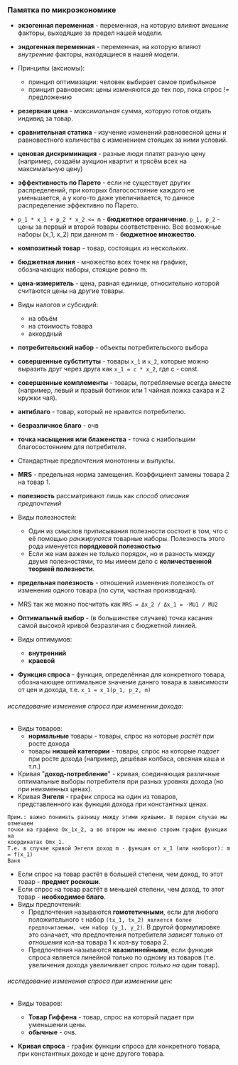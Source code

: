 ### Памятка по микроэкономике
- **экзогенная переменная** - переменная, на которую влияют _внешние_ факторы, выходящие за предел нашей модели.
- **эндогенная переменная** - переменная, на которую влияют _внутренние_ факторы, находящиеся в нашей модели.
- Принципы (аксиомы):
	- принцип оптимизации: человек выбирает самое прибыльное
	- принцип равновесия: цены изменяются до тех пор, пока спрос != предложению
- **резервная цена** - _максимальная_ сумма, которую готов отдать индивид за товар.
- **сравнительная статика** - изучение изменений равновесной цены и равновестного количества с изменением стоящих за ними условий.
- **ценовая дискриминация** - разные люди платят разную цену (например, создаём аукцион квартит и трясём всех на максимальную цену)
- **эффективность по Парето** - если не существует других распределений, при которых благосостояние каждого не уменьшается, а у кого-то даже увеличивается, то данное распределение эффективно по Парето.

- `p_1 * x_1 + p_2 * x_2 <= m` - **бюджетное ограничение**. `p_1, p_2` - цены за первый и второй товары соответственно. Все возможные наборы (x_1, x_2) при данном m - **бюджетное множество**.
- **композитный товар** - товар, состоящих из нескольких.
- **бюджетная линия** - множество всех точек на графике, обозначающих наборы, стоящие ровно m.
- **цена-измеритель** - цена, равная единице, относительно которой считаются цены на другие товары.
- Виды налогов и субсидий:
    - на объём
    - на стоимость товара
    - аккордный
- **потребительский набор** - объекты потребительского выбора
- **совершенные субституты** - товары `x_1` и `x_2`, которые можно выразить друг через друга как `x_1 = c * x_2`, где c - const.
- **совершенные комплементы** - товары, потребляемые всегда вместе (например, левый и правый ботинок или 1 чайная ложка сахара и 2 кружки чая).
- **антиблаго** - товар, который не нравится потребителю.
- **безразличное благо** - очв
- **точка насыщения или блаженства** - точка с наибольшим благосостоянием для потребителя.
- Стандартные предпочтения монотонны и выпуклы.
- **MRS** - предельная норма замещения. Коэффициент замены товара 2 на товар 1.
- **полезность** рассматривают лишь как _способ описания предпочтений_
- Виды полезностей:
    - Один из смыслов приписывания полезности состоит в том, что с её помощью _ранжируются_ товарные наборы. Полезность этого рода именуется **порядковой полезностью**
    - Если же нам важен не только порядок, но и разность между двумя полезностями, то мы имеем дело с **количественной теорией полезности**.
- **предельная полезность** - отношений изменения полезность от изменения одного товара (по сути, частная производная).
- MRS так же можно посчитать как `MRS = Δx_2 / Δx_1 = -MU1 / MU2`
- **Оптимальный выбор** - (в большинстве случаев) точка касания самой высокой кривой безразличия с бюджетной линией.
- Виды оптимумов:
    - **внутренний**
    - **краевой**

- **Функция спроса** - функция, определённая для конкретного товара, обозначающее оптимальное значение даннго товара в зависимости от цен и дохода, т.е. `x_1 = x_1(p_1, p_2, m)`

###### исследование изменения спроса при изменении _дохода_:

- Виды товаров:
    - **нормальные** товары - товары, спрос на которые _растёт_ при росте дохода
    - товары **низшей категории** - товары, спрос на которые _падает_ при росте дохода (например, дешёвая колбаса, овсяная каша и т.п.)
- Кривая "**доход-потребление**" - кривая, соединяющая различные оптимальные выборы потребителя при разных уровнях дохода (но при неизменных ценах).
- Кривая **Энгеля** - график спроса на один из товаров, представленного как функция дохода при константных ценах.

```
Прим.: важно понимать разницу между этими кривыми. В первом случае мы отмечаем
точки на графике Ox_1x_2, а во втором мы именно строим график функции на
координатах Omx_1.
Т.е. в случае кривой Энгеля доход m - функция от x_1 (или наоборот): m = f(x_1)
Ваня
```

- Если спрос на товар растёт в большей степени, чем доход, то этот товар -  **предмет роскоши**.
- Если спрос на товар растёт в меньшей степени, чем доход, то этот товар - **необходимое благо**.
- Виды предпочтений:
    - Предпочтения называются **гомотетичными**, если для любого положительного `t` набор `(tx_1, tx_2) является более предпочитаемым, чем набор (y_1, y_2)`. В другой формулировке это означает, что предпочтения потребителя _зависят_ только от _отношения_ кол-ва товара 1 к кол-ву товара 2.
    - Предпочтения называются **квазилинейными**, если функция спроса является линейной только по одному из товаров (т.е. увеличения дохода увеличивает спрос _только на один_ товар).

###### исследование изменения спроса при изменении _цен_:

- Виды товаров:
    - **Товар Гиффена** - товар, спрос на который падает при уменьшении цены.
    - **обычные** - очв.

- **Кривая спроса** - график функции спроса для конкретного товара, при константных доходе и цене другого товара.
